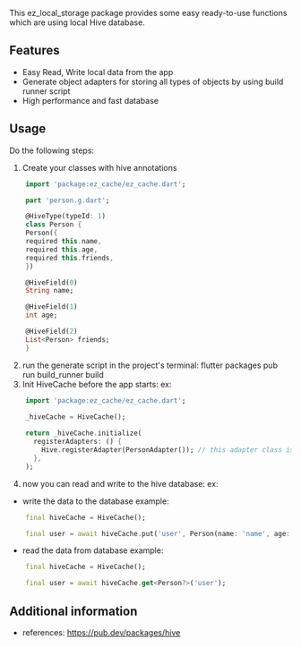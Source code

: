 <!-- 
This README describes the package. If you publish this package to pub.dev,
this README's contents appear on the landing page for your package.

For information about how to write a good package README, see the guide for
[writing package pages](https://dart.dev/guides/libraries/writing-package-pages). 

For general information about developing packages, see the Dart guide for
[creating packages](https://dart.dev/guides/libraries/create-library-packages)
and the Flutter guide for
[developing packages and plugins](https://flutter.dev/developing-packages). 
-->

This ez_local_storage package provides some easy ready-to-use functions which are using local Hive database.

## Features
- Easy Read, Write local data from the app
- Generate object adapters for storing all types of objects by using build runner script
- High performance and fast database

## Usage
Do the following steps:
1. Create your classes with hive annotations
```dart
    import 'package:ez_cache/ez_cache.dart';

    part 'person.g.dart';

    @HiveType(typeId: 1)
    class Person {
    Person({
    required this.name,
    required this.age,
    required this.friends,
    })

    @HiveField(0)
    String name;

    @HiveField(1)
    int age;

    @HiveField(2)
    List<Person> friends;
    }
```
2. run the generate script in the project's terminal: flutter packages pub run build_runner build
3. Init HiveCache before the app starts:
ex:
```dart     
    import 'package:ez_cache/ez_cache.dart';
    
    _hiveCache = HiveCache();

    return _hiveCache.initialize(
      registerAdapters: () {
        Hive.registerAdapter(PersonAdapter()); // this adapter class is auto-generated in your person.g.dart file
      },
    );
```
4. now you can read and write to the hive database:
ex: 

* write the data to the database example:

```dart
    final hiveCache = HiveCache();

    final user = await hiveCache.put('user', Person(name: 'name', age: 12, friends: []));
```

* read the data from database example:

```dart
    final hiveCache = HiveCache();

    final user = await hiveCache.get<Person?>('user');
```


## Additional information
- references: https://pub.dev/packages/hive
